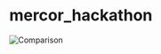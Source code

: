 # mercor_hackathon
![Comparison](https://github.com/user-attachments/assets/8519001c-0af1-4bf8-a952-de3a43dc761d)
